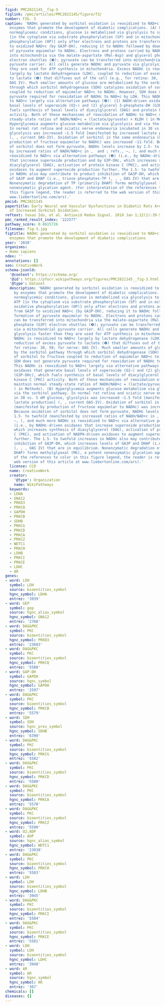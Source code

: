 ```yaml
---
figid: PMC2821145__fig-3
figlink: /pmc/articles/PMC2821145/figure/f3/
number: FIG. 3
caption: 'NADHc generated by sorbitol oxidation is reoxidized to NAD+c largely by
  enzymes that promote the development of diabetic complications. (A) Under steady-state
  normoglycemic conditions, glucose is metabolized via glycolysis to synthesize ATP
  [in the cytoplasm via substrate phosphorylation (SP) and in mitochondria via oxidative
  phosphorylation (OP)] only after electrons and protons are transferred from GA3P
  to oxidized NAD+c (by GA3P-DH), reducing it to NADHc followed by downstream formation
  of pyruvate equimolar to NADHc. Electrons and protons carried by NADHc can be transferred
  into mitochondria via the malate-aspartate (Mal-Asp) and glycerol phosphate (G3P)
  electron shuttles (❸); pyruvate can be transferred into mitochondria via a mitochondrial
  pyruvate carrier. All cells generate NADHc and pyruvate via glycolysis faster than
  they are used for ATP synthesis in mitochondria. Excess NADHc is reoxidized to NAD+c
  largely by lactate dehydrogenase (LDH), coupled to reduction of excess pyruvate
  to lactate (❶) that diffuses out of the cell (e.g., for retina: 30, 50; for nerve:
  OAS IV). Much smaller amounts of glucose are metabolized by the sorbitol pathway
  through which sorbitol dehydrogenase (SDH) catalyzes oxidation of sorbitol to fructose
  coupled to reduction of equimolar NAD+c to NADHc. However, SDH does not generate
  pyruvate required for reoxidation of NADHc to NAD+c by LDH. This NADHc is reoxidized
  to NAD+c largely via alternative pathways (❷): (1) NADH-driven oxidases that generate
  basal levels of superoxide (O2−) and (2) glycerol 3-phosphate-DH (G3P-DHc), which
  fuels synthesis of basal levels of diacylglycerol (DAG) and protein kinase C (PKC)
  activity. Both of these mechanisms of reoxidation of NADHc to NAD+c maintain normal
  steady-state ratios of NADH/NAD+c = (lactate/pyruvate) × KLDH ( in Methods). (B)
  Hyperglycemia augments glucose metabolism via glycolysis and via the sorbitol pathway.
  In normal rat retina and sciatic nerve endoneuria incubated in 30 vs. 5 mM glucose,
  glycolysis was increased ∼1.5 fold [manifested by increased lactate production]
  (, , current OAS-IV). Oxidation of sorbitol in the same endoneuria (manifested by
  production of fructose equimolar to NADHc) was increased ∼11-fold. Because oxidation
  of sorbitol does not form pyruvate, NADHc levels increase by 1.5- to twofold (manifested
  by increased ratios of NADH/NAD+c in ,  and ; refs., –, ), and much more NADHc is
  reoxidized to NAD+c via alternative pathways (❷) (i.e., by NADHc-driven oxidases
  that increase superoxide production and by G3P-DHc, which increases synthesis of
  diacylglycerol (DAG), activation of protein kinase C (PKC), and activation of NADPH-driven
  oxidases to augment superoxide production further. The 1.5- to twofold increases
  in NADHc also may contribute to product inhibition of GA3P-DH, which increases levels
  of GA3P and DHAP (i.e., triose phosphates-TP (, , , OAS IV) that are in equilibrium.
  Nonenzymatic degradation of TP (primarily DHAP) forms methylglyoxal (MG), a potent
  nonenzymatic glycation agent. (For interpretation of the references to color in
  this figure legend, the reader is referred to the web version of this article at
  www.liebertonline.com/ars).'
pmcid: PMC2821145
papertitle: Early Neural and Vascular Dysfunctions in Diabetic Rats Are Largely Sequelae
  of Increased Sorbitol Oxidation.
reftext: Yasuo Ido, et al. Antioxid Redox Signal. 2010 Jan 1;12(1):39-51.
pmc_ranked_result_index: '222577'
pathway_score: 0.8615726
filename: fig-3.jpg
figtitle: NADHc generated by sorbitol oxidation is reoxidized to NAD+c largely by
  enzymes that promote the development of diabetic complications
year: '2010'
organisms:
- Homo sapiens
ndex: ''
annotations: []
seo: CreativeWork
schema-jsonld:
  '@context': https://schema.org/
  '@id': https://pfocr.wikipathways.org/figures/PMC2821145__fig-3.html
  '@type': Dataset
  description: 'NADHc generated by sorbitol oxidation is reoxidized to NAD+c largely
    by enzymes that promote the development of diabetic complications. (A) Under steady-state
    normoglycemic conditions, glucose is metabolized via glycolysis to synthesize
    ATP [in the cytoplasm via substrate phosphorylation (SP) and in mitochondria via
    oxidative phosphorylation (OP)] only after electrons and protons are transferred
    from GA3P to oxidized NAD+c (by GA3P-DH), reducing it to NADHc followed by downstream
    formation of pyruvate equimolar to NADHc. Electrons and protons carried by NADHc
    can be transferred into mitochondria via the malate-aspartate (Mal-Asp) and glycerol
    phosphate (G3P) electron shuttles (❸); pyruvate can be transferred into mitochondria
    via a mitochondrial pyruvate carrier. All cells generate NADHc and pyruvate via
    glycolysis faster than they are used for ATP synthesis in mitochondria. Excess
    NADHc is reoxidized to NAD+c largely by lactate dehydrogenase (LDH), coupled to
    reduction of excess pyruvate to lactate (❶) that diffuses out of the cell (e.g.,
    for retina: 30, 50; for nerve: OAS IV). Much smaller amounts of glucose are metabolized
    by the sorbitol pathway through which sorbitol dehydrogenase (SDH) catalyzes oxidation
    of sorbitol to fructose coupled to reduction of equimolar NAD+c to NADHc. However,
    SDH does not generate pyruvate required for reoxidation of NADHc to NAD+c by LDH.
    This NADHc is reoxidized to NAD+c largely via alternative pathways (❷): (1) NADH-driven
    oxidases that generate basal levels of superoxide (O2−) and (2) glycerol 3-phosphate-DH
    (G3P-DHc), which fuels synthesis of basal levels of diacylglycerol (DAG) and protein
    kinase C (PKC) activity. Both of these mechanisms of reoxidation of NADHc to NAD+c
    maintain normal steady-state ratios of NADH/NAD+c = (lactate/pyruvate) × KLDH
    ( in Methods). (B) Hyperglycemia augments glucose metabolism via glycolysis and
    via the sorbitol pathway. In normal rat retina and sciatic nerve endoneuria incubated
    in 30 vs. 5 mM glucose, glycolysis was increased ∼1.5 fold [manifested by increased
    lactate production] (, , current OAS-IV). Oxidation of sorbitol in the same endoneuria
    (manifested by production of fructose equimolar to NADHc) was increased ∼11-fold.
    Because oxidation of sorbitol does not form pyruvate, NADHc levels increase by
    1.5- to twofold (manifested by increased ratios of NADH/NAD+c in ,  and ; refs.,
    –, ), and much more NADHc is reoxidized to NAD+c via alternative pathways (❷)
    (i.e., by NADHc-driven oxidases that increase superoxide production and by G3P-DHc,
    which increases synthesis of diacylglycerol (DAG), activation of protein kinase
    C (PKC), and activation of NADPH-driven oxidases to augment superoxide production
    further. The 1.5- to twofold increases in NADHc also may contribute to product
    inhibition of GA3P-DH, which increases levels of GA3P and DHAP (i.e., triose phosphates-TP
    (, , , OAS IV) that are in equilibrium. Nonenzymatic degradation of TP (primarily
    DHAP) forms methylglyoxal (MG), a potent nonenzymatic glycation agent. (For interpretation
    of the references to color in this figure legend, the reader is referred to the
    web version of this article at www.liebertonline.com/ars).'
  license: CC0
  name: CreativeWork
  creator:
    '@type': Organization
    name: WikiPathways
  keywords:
  - LDHA
  - GNA12
  - PRKD3
  - PRKCQ
  - GAPDH
  - PRKCB
  - SDHB
  - PRKCG
  - PRKCD
  - PRKCA
  - PRKCZ
  - WDTC1
  - PRKCH
  - LDHB
  - PRKCI
  - PRKCE
  - LDHC
  - AR
genes:
- word: LDH
  symbol: LDH
  source: bioentities_symbol
  hgnc_symbol: LDHA
  entrez: '3939'
- word: GEP
  symbol: gep
  source: hgnc_alias_symbol
  hgnc_symbol: GNA12
  entrez: '2768'
- word: DAG&PKC
  symbol: PKC
  source: bioentities_symbol
  hgnc_symbol: PRKD3
  entrez: '23683'
- word: DAG&PKC
  symbol: PKC
  source: bioentities_symbol
  hgnc_symbol: PRKCQ
  entrez: '5588'
- word: GAP-DH
  symbol: GAPDH
  source: hgnc_symbol
  hgnc_symbol: GAPDH
  entrez: '2597'
- word: DAG&PKC
  symbol: PKC
  source: bioentities_symbol
  hgnc_symbol: PRKCB
  entrez: '5579'
- word: SDH
  symbol: SDH
  source: hgnc_prev_symbol
  hgnc_symbol: SDHB
  entrez: '6390'
- word: DAG&PKC
  symbol: PKC
  source: bioentities_symbol
  hgnc_symbol: PRKCG
  entrez: '5582'
- word: DAG&PKC
  symbol: PKC
  source: bioentities_symbol
  hgnc_symbol: PRKCD
  entrez: '5580'
- word: DAG&PKC
  symbol: PKC
  source: bioentities_symbol
  hgnc_symbol: PRKCA
  entrez: '5578'
- word: DAG&PKC
  symbol: PKC
  source: bioentities_symbol
  hgnc_symbol: PRKCZ
  entrez: '5590'
- word: O2,ADP
  symbol: ADP
  source: hgnc_alias_symbol
  hgnc_symbol: WDTC1
  entrez: '23038'
- word: DAG&PKC
  symbol: PKC
  source: bioentities_symbol
  hgnc_symbol: PRKCH
  entrez: '5583'
- word: LDH
  symbol: LDH
  source: bioentities_symbol
  hgnc_symbol: LDHB
  entrez: '3945'
- word: DAG&PKC
  symbol: PKC
  source: bioentities_symbol
  hgnc_symbol: PRKCI
  entrez: '5584'
- word: DAG&PKC
  symbol: PKC
  source: bioentities_symbol
  hgnc_symbol: PRKCE
  entrez: '5581'
- word: LDH
  symbol: LDH
  source: bioentities_symbol
  hgnc_symbol: LDHC
  entrez: '3948'
- word: AR
  symbol: AR
  source: hgnc_symbol
  hgnc_symbol: AR
  entrez: '367'
chemicals: []
diseases: []
---
```

